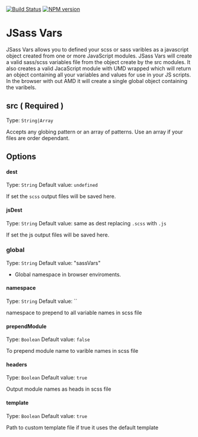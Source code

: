 [![Build Status](https://travis-ci.org/arschmitz/jsass-vars.png)](https://travis-ci.org/arschmitz/jsass-vars) [![NPM version](https://badge.fury.io/js/jsass-vars.png)](https://www.npmjs.com/package/jsass-vars)


# JSass Vars

JSass Vars allows you to defined your scss or sass varibles as a javascript object created from one
or more JavaScript modules. JSass Vars will create a valid sass/scss variables file from the object
create by the src modules. It also creates a valid JacaScript module with UMD wrapped which will
return an object containing all your variables and values for use in your JS scripts. In the browser
with out AMD it will create a single global object containing the varibels.



## src ( Required )
Type: `String|Array`

Accepts any globing pattern or an array of patterns. Use an array if your files are order dependant.

## Options

#### dest
Type: `String`
Default value: `undefined`

If set the `scss` output files will be saved here.

#### jsDest
Type: `String`
Default value: same as dest replacing `.scss` with `.js`

If set the js output files will be saved here.

### global
Type: `String`
Default value: "sassVars"
* Global namespace in browser enviroments.

#### namespace
Type: `String`
Default value: ``

namespace to prepend to all variable names in scss file

#### prependModule
Type: `Boolean`
Default value: `false`

To prepend module name to varible names in scss file

#### headers
Type: `Boolean`
Default value: `true`

Output module names as heads in scss file

#### template
Type: `Boolean`
Default value: `true`

Path to custom template file
if true it uses the default template

